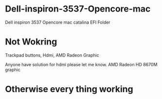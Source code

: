 # Dell-inspiron-3537-Opencore-mac
Dell inspiron 3537 Opencore mac catalina EFI Folder

# Not Wokring
Trackpad buttons,
Hdmi,
AMD Radeon Graphic

Anyone have solution for hdmi please let me know.
AMD Radeon HD 8670M graphic

# Otherwise every thing working 


